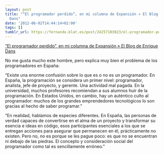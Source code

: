```yaml
---
layout: post
title: "“El programador perdido”, en mi columna de Expansión » El Blog de Enrique
  Dans"
date: '2012-06-02T14:44:14+02:00'
tags: []
tumblr_url: https://fernando.blat.es/post/24257103823/el-programador-perdido-en-mi-columna-de
---
```

[“El programador perdido”, en mi columna de Expansión » El Blog de Enrique Dans](http://www.enriquedans.com/2012/06/el-programador-perdido-en-mi-columna-de-expansion.html)  

No me gusta mucho este hombre, pero explica muy bien el problema de los programadores en España:

“Existe una enorme confusión sobre lo que es o no es un programador. En España, la programación se considera un primer nivel: programador, analista, jefe de proyecto, y gerente. Una actividad mal pagada. En la universidad, muchos profesores recomiendan a sus alumnos huir de la programación. En Estados Unidos, en cambio, hay un auténtico culto al programador: muchos de los grandes emprendedores tecnológicos lo son gracias al hecho de saber programar.”

“En realidad, hablamos de especies diferentes. En España, las personas de verdad capaces de convertirse en el alma de un proyecto y transformar su esencia e ideas en código, esos participantes esenciales a los que se entregan acciones para asegurar que permanecen en él, prácticamente no existen. Pero no, no es porque se les pague poco: es que no se encuentran ni debajo de las piedras. El concepto y consideración social del programador como tal es sencillamente erróneo.”
